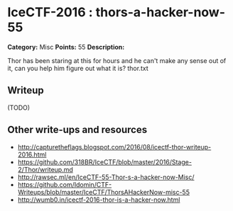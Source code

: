 # IceCTF-2016 : thors-a-hacker-now-55

**Category:** Misc
**Points:** 55
**Description:**

Thor has been staring at this for hours and he can't make any sense out of it, can you help him figure out what it is? thor.txt

## Writeup

(TODO)

## Other write-ups and resources

* http://capturetheflags.blogspot.com/2016/08/icectf-thor-writeup-2016.html
* https://github.com/318BR/IceCTF/blob/master/2016/Stage-2/Thor/writeup.md
* http://rawsec.ml/en/IceCTF-55-Thor-s-a-hacker-now-Misc/
* https://github.com/Idomin/CTF-Writeups/blob/master/IceCTF/ThorsAHackerNow-misc-55
* http://wumb0.in/icectf-2016-thor-is-a-hacker-now.html
